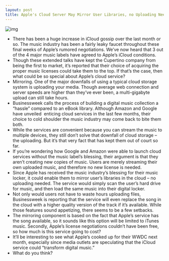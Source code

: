 ```yaml
---
layout: post
title: Apple's Cloud Server May Mirror User Libraries, no Uploading Needed
---
```

![img](http://media.idownloadblog.com/wp-content/uploads/2011/05/cloudmirror.png)
* There has been a huge increase in iCloud gossip over the last month or so. The music industry has been a fairly leaky faucet throughout these final weeks of Apple’s rumored negotiations. We’ve now heard that 3 out of the 4 major music labels have agreed to Apple’s iCloud conditions.
* Though these extended talks have kept the Cupertino company from being the first to market, it’s reported that their choice of acquiring the proper music licenses could take them to the top. If that’s the case, then what could be so special about Apple’s cloud service?
* Mirroring. One of the major downfalls of using a typical cloud storage system is uploading your media. Though average web connection and server speeds are higher than they’ve ever been, a multi-gigabyte upload can still take hours.
* Businessweek calls the process of building a digital music collection a “hassle” compared to an eBook library. Although Amazon and Google have unveiled  enticing cloud services in the last few months, their choice to cold shoulder the music industry may come back to bite them both.
* While the services are convenient because you can stream the music to multiple devices, they still don’t solve that downfall of cloud storage – the uploading. But it’s that very fact that has kept them out of court so far.
* If you’re wondering how Google and Amazon were able to launch cloud services without the music label’s blessing, their argument is that they aren’t creating new copies of music. Users are merely streaming their own uploaded music, and therefore no new license is needed.
* Since Apple has received the music industry’s blessing for their music locker, it could enable them to mirror user’s libraries in the cloud – no uploading needed. The service would simply scan the user’s hard drive for music, and then load the same music into their digital locker.
* Not only would users not have to waste hours uploading files, Businessweek is reporting that the service will even replace the song in the cloud with a higher quality version of the track if it’s available. While those features sound appetizing, there seems to be a few setbacks.
* The mirroring component is based on the fact that Apple’s service has the song available, so it sounds like this option will be limited to iTunes music. Secondly, Apple’s license negotiations couldn’t have been free, so how much is this service going to cost?
* It’ll be interesting to see what Apple’s cooked up for their WWDC next month, especially since media outlets are speculating that the iCloud service could “transform digital music.”
* What do you think?


